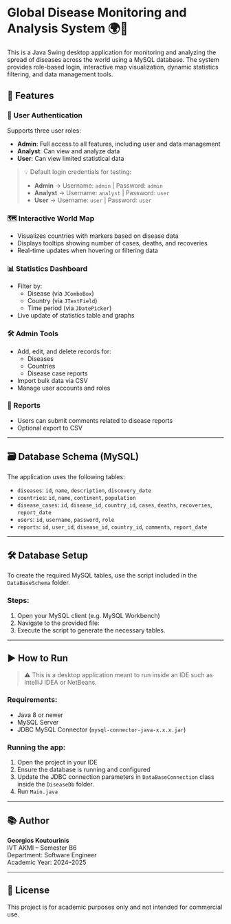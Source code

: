 # Global Disease Monitoring and Analysis System 🌍🦠

This is a Java Swing desktop application for monitoring and analyzing the spread of diseases across the world using a MySQL database. The system provides role-based login, interactive map visualization, dynamic statistics filtering, and data management tools.

## 📌 Features

### 👤 User Authentication
Supports three user roles:
- **Admin**: Full access to all features, including user and data management
- **Analyst**: Can view and analyze data
- **User**: Can view limited statistical data

> 💡 Default login credentials for testing:
>
> - **Admin** → Username: `admin` | Password: `admin`  
> - **Analyst** → Username: `analyst` | Password: `user`  
> - **User** → Username: `user` | Password: `user`

### 🗺️ Interactive World Map
- Visualizes countries with markers based on disease data
- Displays tooltips showing number of cases, deaths, and recoveries
- Real-time updates when hovering or filtering data

### 📊 Statistics Dashboard
- Filter by:
  - Disease (via `JComboBox`)
  - Country (via `JTextField`)
  - Time period (via `JDatePicker`)
- Live update of statistics table and graphs

### 🛠️ Admin Tools
- Add, edit, and delete records for:
  - Diseases
  - Countries
  - Disease case reports
- Import bulk data via CSV
- Manage user accounts and roles

### 📄 Reports
- Users can submit comments related to disease reports
- Optional export to CSV

---

## 🗃️ Database Schema (MySQL)

The application uses the following tables:

- `diseases`: `id`, `name`, `description`, `discovery_date`
- `countries`: `id`, `name`, `continent`, `population`
- `disease_cases`: `id`, `disease_id`, `country_id`, `cases`, `deaths`, `recoveries`, `report_date`
- `users`: `id`, `username`, `password`, `role`
- `reports`: `id`, `user_id`, `disease_id`, `country_id`, `comments`, `report_date`

---

## 🛠️ Database Setup

To create the required MySQL tables, use the script included in the `DataBaseSchema` folder.

### Steps:

1. Open your MySQL client (e.g. MySQL Workbench)
2. Navigate to the provided file:
3. Execute the script to generate the necessary tables.

---

## ▶️ How to Run

> ⚠️ This is a desktop application meant to run inside an IDE such as IntelliJ IDEA or NetBeans.

### Requirements:
- Java 8 or newer
- MySQL Server
- JDBC MySQL Connector (`mysql-connector-java-x.x.x.jar`)

### Running the app:
1. Open the project in your IDE
2. Ensure the database is running and configured
3. Update the JDBC connection parameters in `DataBaseConnection` class inside the `DiseaseDb` folder.
4. Run `Main.java`


---

## 📚 Author

**Georgios Koutourinis**  
IVT AKMI – Semester B6  
Department: Software Engineer  
Academic Year: 2024–2025

---

## 📎 License

This project is for academic purposes only and not intended for commercial use.



